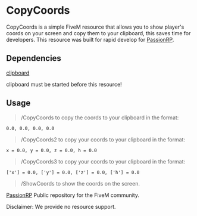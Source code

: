 # CopyCoords

CopyCoords is a simple FiveM resource that allows you to show player's coords on your screen and copy them to your clipboard, this saves time for developers. This resource was built for rapid develop for [PassionRP](https://passionrp.com/).

## Dependencies 

[clipboard](https://github.com/throwarray/clipboard)

clipboard must be started before this resource!

## Usage

> /CopyCoords to copy the coords to your clipboard in the format: 

`0.0, 0.0, 0.0, 0.0`

> /CopyCoords2 to copy your coords to your clipboard in the format: 

`x = 0.0, y = 0.0, z = 0.0, h = 0.0`

> /CopyCoords3 to copy your coords to your clipboard in the format: 

`['x'] = 0.0, ['y'] = 0.0, ['z'] = 0.0, ['h'] = 0.0`

> /ShowCoords to show the coords on the screen.


[PassionRP](https://passionrp.com/) Public repository for the FiveM community.

Disclaimer: We provide no resource support.
